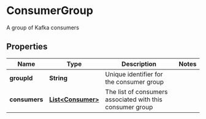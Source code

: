 

# ConsumerGroup

A group of Kafka consumers

## Properties

Name | Type | Description | Notes
------------ | ------------- | ------------- | -------------
**groupId** | **String** | Unique identifier for the consumer group | 
**consumers** | [**List&lt;Consumer&gt;**](Consumer.md) | The list of consumers associated with this consumer group | 



